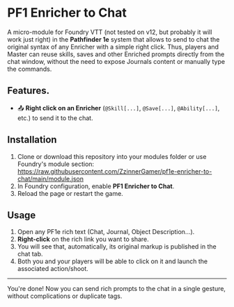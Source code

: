 # PF1 Enricher to Chat

A micro-module for Foundry VTT (not tested on v12, but probably it will work just right) in the **Pathfinder 1e** system that allows to send to chat the original syntax of any Enricher with a simple right click. Thus, players and Master can reuse skills, saves and other Enriched prompts directly from the chat window, without the need to expose Journals content or manually type the commands.

## Features.

- 📤 **Right click on an Enricher** (`@Skill[...]`, `@Save[...]`, `@Ability[...]`, etc.) to send it to the chat.

## Installation

1. Clone or download this repository into your modules folder or use Foundry's module section:
   https://raw.githubusercontent.com/ZzinnerGamer/pf1e-enricher-to-chat/main/module.json
3. In Foundry configuration, enable **PF1 Enricher to Chat**.
4. Reload the page or restart the game.

## Usage

1. Open any PF1e rich text (Chat, Journal, Object Description...).
2. **Right-click** on the rich link you want to share.
3. You will see that, automatically, its original markup is published in the chat tab.
4. Both you and your players will be able to click on it and launch the associated action/shoot.

---

You're done! Now you can send rich prompts to the chat in a single gesture, without complications or duplicate tags.
